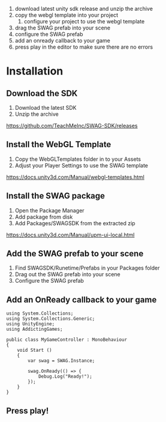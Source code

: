 1. download latest unity sdk release and unzip the archive
2. copy the webgl template into your project
   1. configure your project to use the webgl template
3. drag the SWAG prefab into your scene
4. configure the SWAG prefab
5. add an onready callback to your game
6. press play in the editor to make sure there are no errors

# Installation

## Download the SDK

1. Download the latest SDK
2. Unzip the archive

https://github.com/TeachMeInc/SWAG-SDK/releases

## Install the WebGL Template

1. Copy the WebGLTemplates folder in to your Assets
2. Adjust your Player Settings to use the SWAG template

https://docs.unity3d.com/Manual/webgl-templates.html

## Install the SWAG package

1. Open the Package Manager
2. Add package from disk
3. Add Packages/SWAGSDK from the extracted zip

https://docs.unity3d.com/Manual/upm-ui-local.html

## Add the SWAG prefab to your scene

1. Find SWAGSDK/Runetime/Prefabs in your Packages folder
2. Drag out the SWAG prefab into your scene
3. Configure the SWAG prefab

## Add an OnReady callback to your game

```
using System.Collections;
using System.Collections.Generic;
using UnityEngine;
using AddictingGames;

public class MyGameController : MonoBehaviour
{
    void Start ()
    {
        var swag = SWAG.Instance;

        swag.OnReady(() => {
            Debug.Log("Ready!");
        });
    }
}
```

## Press play!
